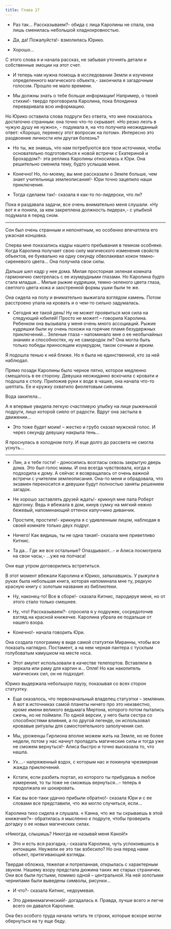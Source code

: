 ```yaml
---
title: Глава 17
---
```


- Раз так… Рассказываем?- обида с лица Каролины не спала, она лишь сменилась небольшой хладнокровностью.

- Да, да! Пожалуйста!- взмолилась Юрико.

- Хорошо… 

С этого слова я и начала рассказ, не забывая уточнять детали и собственные эмоции на этот счет.

- И теперь нам нужна помощь в исследовании Земли и изучении определенного магического объекта,- закончила я загадочным голосом. Прошло не мало времени.

- Мы должны знать о тебе больше информации! Например, о твоей стихии!- твердо проговорила Каролина, пока блондинка переваривала всю информацию. 

Но Юрико оставила слова подруги без ответа, что мне показалось достаточно странным: она точно что-то скрывает. «Но резко лезть в чужую душу не нужно», - подумала я, на что получила неожиданный ответ: «Хорошо, перенесу этот вопросик на потом». Интересно это раздвоение личности или другая болезнь?

- Но ты, же знаешь, что нам потребуются все твои источники, чтобы основательно подготовиться к новой встречи с Екатериной и Брохардом?- эта реплика Каролины относилась к Юри. Она решительно сменила тему, будто услышав меня.

 - Конечно! Но, по-моему, вы мне рассказали о Земле больше, чем знает учительница землеописания!- Юри точно зацепило наши приключения.

- Тогда сделаем так!- сказала я как-то по-лидерски, что ли?

Пока я раздавала задачи, все очень внимательно меня слушали. «Ну вот я и поняла, за кем закреплена должность лидера»,- с улыбкой подумала я перед сном.

***

Сон был очень странным и непонятным, но особенно впечатляла его ужасная концовка.

Сперва мне показались кадры нашего пребывания в темном особняке. Когда Каролина получает свою силу магического изменения свойств объектов, ее буквально на одну секунду обволакивал кокон темно-сиреневого цвета… Она получила свои силы. 

Дальше шел кадр у нее дома. Милая просторная зеленая комната гармонично смотрелась с ее изумрудными глазами. Но Каролина будто стала младше… Милые рыжие кудряшки, темно-зеленого цвета глаза, светлого цвета кожа и заостренной формы ушки были те же. 

Она сидела на полу и внимательно выжигала взглядом камень. Потом расстроено упала на кровать и о чем-то сильно задумалась. 

- Сегодня же такой день! Ну не может проявиться моя сила на следующий юбилей! Просто не может! – говорила Каролина. Ребенком она вызывала у меня очень много ассоциаций.  Рыжие кудряшки были ну очень похожи на горячие пламя безудержных приключений… Зеленые глаза – напоминало мне о ее необычайных знаниях и способностях, ну не самородок ли? Она могла быть только победы приносящем изумрудом, таком сочным и ярким.

Я подошла тенью к ней ближе. Но я была не единственной, кто за ней наблюдал. 

Прямо позади Каролины было черное пятно, которое медленно смещалось в ее сторону. Девушка неожиданно вскочила с кровати и подошла к столу. Приложив руки к воде в чашке, она начала что-то шептать. Ее и кружку охватило фиолетовым сиянием. 

Вода закипела…

А я впервые увидела легкую счастливую улыбку на лице рыженькой подруги, лицо которой сияло от радости. Вдруг она застыла в движении…

- Это тоже будет моим! – жестко и грубо сказал мужской голос. И через секунду девушку накрыла тень…

Я проснулась в холодном поту. И еще долго до рассвета не смогла уснуть… 

***

- Лин, а к тебе гости! - доносились возгласы сквозь закрытую дверь дома. Это был голос мамы. И она всегда чувствовала, когда я подходила к дому. А сейчас я возвращалась от очень важной встречи с учителем землеописания. Она-то меня и обрадовала, что экзамен переносится и девушки будут полностью заняты решением загадок.

- Не хорошо заставлять друзей ждать!- крикнул мне папа Роберт вдогонку. Ведь я вбежала в дом, кинув сумку на мягкий нежно бежевый, напоминающий оттенок капуччино диванчик.

- Простите, простите!- крикнула я с удивленным лицом, наблюдая в своей комнате только двух подруг.

- Ничего! Как видишь, ты не одна такая!- сказала мне приветливо Китнис.

- Та да… Где же все остальные? Опаздывают…- и Алиса посмотрела на свои часы,- …уже на полчаса!

Они еще утром договорились встретиться.

В этот момент вбежали Каролина и Юрико, запыхавшись. У рыжули в руках была небольшая книга, которая напоминала мне ту, редкую красную книгу с золотым название из библиотеки.

- Ну, наконец-то! Все в сборе!- сказала Китнис, пародируя меня, но от этого стало только смешнее.

- Ну, что! Рассказываем?- спросила я у подружек, сосредоточив взгляд на красной книжечке. Каролина убрала ее подальше от нашего взора.

- Конечно!- начала говорить Юри.

Она создала голограмму в виде самой статуэтки Миранны, чтобы все показать наглядно. Постамент, а на нем черная пантера с тусклым голубоватым камушком на месте носа.

- Этот амулет использовали в качестве телепортов. Вставляли в зеркала или раму для картин и… Опля! Но как накопитель магических сил, он не подходит.

Юрико выдержала небольшую паузу, показывая со всех сторон статуэтку.

- Еще оказалось, что первоначальный владелец статуэтки – землянин. А вот в источниках самой планеты ничего про это неизвестно, кроме имени великого ведьмага Миртона, которого потом пытались сжечь, но не поймали. По одной версии, у него была сестра со способностями влияния, а по другой легенде, он использовал кровавые ритуалы для самостоятельного заполучения сил. 

- Мы, уроженцы Гирлиона вполне можем жить на Земле, но не более недели, потом у нас  начнут пропадать магические силы и тогда уже не сможем вернуться!-  Алиса быстро и точно высказала то, что нашла.

- Ух….- напряженный вздох, с которым нас и покинула чрезмерная жажда приключений.

- Кстати, если разбить портал, из которого ты прибудешь в любое измерения, то ты тоже не сможешь вернуться…- теперь я  продолжала их шокировать.

- Как вы все-таки удачно прибыли обратно!- сказала Юри и с ее словами все представили, что же могло случиться, если…

Каролина тихо сидела и слушала. « Канна, что же ты скрываешь в этой книжечке?»- обратилась я мысленно к подруге, чтобы проверить догадку о ее новых магических силах.

«Никогда, слышишь? Никогда не называй меня Каной!»

- Это и есть вся разгадка,- сказала Каролина, чуть успокоившись в интонации. Неужели ее это так взбесило? Но она перед нами объект, притягивающий взгляды.

Твердая обложка, тяжелая и потрепанная, открылась с характерным звуком. Нашему взору предстала дюжина таких же старых страничек. Они все были пустыми, помимо одной – центральной. На ней золотыми чернилами были выведены символы, рисунки…

- И что?- сказала Китнис, недоумевая.

- Это древнемагический!- догадалась я. Правда, лучше всего и легче всего он давался  Каролине. 

Она без особого труда начала читать те строки, которые вскоре могли обернуться на ту еще беду.

